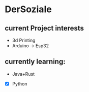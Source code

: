 # DerSoziale
## current Project interests
- 3d Printing
- Arduino -> Esp32

## currently learning:
- Java+Rust

- [x] Python
